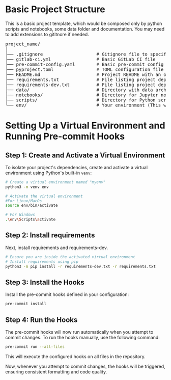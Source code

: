# Basic Project Structure

This is a basic project template, which would be composed only by python scripts and notebooks, some data folder and documentation. You may need to add extensions to gititnore if needed.

<pre>
project_name/
│
├── .gitignore                    # Gitignore file to specify ignored files and directories
├── gitlab-ci.yml                 # Basic GitLab CI file
├── pre-commit-config.yaml        # Basic pre-commit config file
├── pyproject.toml                # TOML configuration file often used for tool settings and project metadata
├── README.md                     # Project README with an overview, setup, and usage instructions
├── requirements.txt              # File listing project dependencies
├── requirements-dev.txt          # File listing project dependencies for development
├── data/                         # Directory with data archives; add files here and include in gitinore if needed (optional)
├── notebooks/                    # Directory for Jupyter notebooks (optional)
├── scripts/                      # Directory for Python scripts (optional)
└── env/                          # Your environment (This will be in gitignore)
</pre>

# Setting Up a Virtual Environment and Running Pre-commit Hooks

## Step 1: Create and Activate a Virtual Environment

To isolate your project's dependencies, create and activate a virtual environment using Python's built-in `venv`:

```bash
# Create a virtual environment named "myenv"
python3 -m venv env

# Activate the virtual environment
#For Linux/MacOs
source env/bin/activate

# For Windows
.\env\Scripts\activate

```

## Step 2: Install requirements

Next, install requirements and requirements-dev.

```bash
# Ensure you are inside the activated virtual environment
# Install requirements using pip
python3 -m pip install -r requirements-dev.txt -r requirements.txt
```

## Step 3: Install the Hooks

Install the pre-commit hooks defined in your configuration:

```bash
pre-commit install
```

## Step 4: Run the Hooks

The pre-commit hooks will now run automatically when you attempt to commit changes. To run the hooks manually, use the following command:

```bash
pre-commit run --all-files
```

This will execute the configured hooks on all files in the repository.

Now, whenever you attempt to commit changes, the hooks will be triggered, ensuring consistent formatting and code quality.
